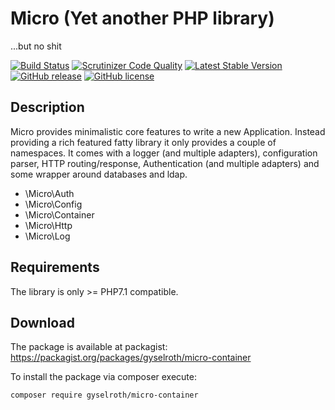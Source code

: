 # Micro (Yet another PHP library)
...but no shit

[![Build Status](https://travis-ci.org/gyselroth/micro-container.svg?branch=master)](https://travis-ci.org/gyselroth/micro-container)
[![Scrutinizer Code Quality](https://scrutinizer-ci.com/g/gyselroth/micro-container/badges/quality-score.png?b=master)](https://scrutinizer-ci.com/g/gyselroth/micro-container/?branch=master)
[![Latest Stable Version](https://img.shields.io/packagist/v/gyselroth/micro-container.svg)](https://packagist.org/packages/gyselroth/micro-container)
[![GitHub release](https://img.shields.io/github/release/gyselroth/micro-container.svg)](https://github.com/gyselroth/micro-container/releases)
[![GitHub license](https://img.shields.io/badge/license-MIT-blue.svg)](https://raw.githubusercontent.com/gyselroth/micro-container/master/LICENSE)

## Description
Micro provides minimalistic core features to write a new Application. Instead providing a rich featured fatty library it only provides a couple of namespaces. It comes with a logger (and multiple adapters), configuration parser, HTTP routing/response, Authentication (and multiple adapters) and some wrapper around databases and ldap.

* \Micro\Auth
* \Micro\Config
* \Micro\Container
* \Micro\Http
* \Micro\Log

## Requirements
The library is only >= PHP7.1 compatible.

## Download
The package is available at packagist: https://packagist.org/packages/gyselroth/micro-container

To install the package via composer execute:
```
composer require gyselroth/micro-container
```
